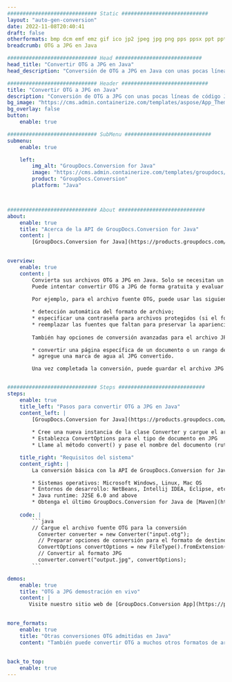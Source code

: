 ```yaml
---
############################# Static ############################
layout: "auto-gen-conversion"
date: 2022-11-08T20:40:41
draft: false
otherformats: bmp dcm emf emz gif ico jp2 jpeg jpg png pps ppsx ppt pptx psb psd svg svgz tga tif tiff webp wmf wmz
breadcrumb: OTG a JPG en Java

############################# Head ############################
head_title: "Convertir OTG a JPG en Java"
head_description: "Conversión de OTG a JPG en Java con unas pocas líneas de código. Convierta más de 160 formatos de archivo con la API de conversión de documentos de GroupDocs para Java"

############################# Header ############################
title: "Convertir OTG a JPG en Java"
description: "Conversión de OTG a JPG con unas pocas líneas de código Java"
bg_image: "https://cms.admin.containerize.com/templates/aspose/App_Themes/V3/images/bg/header1.png"
bg_overlay: false
button:
    enable: true

############################# SubMenu ############################
submenu:
    enable: true

    left:
        img_alt: "GroupDocs.Conversion for Java"
        image: "https://cms.admin.containerize.com/templates/groupdocs/images/product-logos/90x90-noborder/groupdocs-conversion-java.png"
        product: "GroupDocs.Conversion"
        platform: "Java"



############################# About ############################
about:
    enable: true
    title: "Acerca de la API de GroupDocs.Conversion for Java"
    content: |
        [GroupDocs.Conversion for Java](https://products.groupdocs.com/conversion/java/) es una API de conversión de formato de archivo avanzada para convertir entre formatos populares de imagen y documento como Microsoft Office, OpenDocument, PDF, HTML, correo electrónico, CAD. y mucho más con solo unas pocas líneas de código. La API nativa detecta automáticamente los formatos de los documentos originales y ofrece muchas opciones para personalizar los documentos convertidos. Junto con la función de extraer información de un documento, también admite el almacenamiento en caché de los resultados de la conversión en el disco local de forma predeterminada. Sin embargo, se puede admitir cualquier tipo de almacenamiento en caché mediante la implementación de las interfaces adecuadas: Amazon S3, Dropbox, Google Drive, Windows Azure, Reddis o cualquier otra.
    

overview:
    enable: true
    content: |
        Convierta sus archivos OTG a JPG en Java. Solo se necesitan un par de líneas de código Java en cualquier plataforma de su elección, como Windows, Linux, macOS.
        Puede intentar convertir OTG a JPG de forma gratuita y evaluar la calidad de los resultados de la conversión. Junto con los sencillos scripts de conversión de archivos, puede probar opciones más sofisticadas para cargar el archivo de origen OTG y almacenar la salida JPG. 
        
        Por ejemplo, para el archivo fuente OTG, puede usar las siguientes opciones de carga:

        * detección automática del formato de archivo;
        * especificar una contraseña para archivos protegidos (si el formato de archivo lo admite);
        * reemplazar las fuentes que faltan para preservar la apariencia del documento.
        
        También hay opciones de conversión avanzadas para el archivo JPG:

        * convertir una página específica de un documento o un rango de páginas;
        * agregue una marca de agua al JPG convertido.

        Una vez completada la conversión, puede guardar el archivo JPG en su ruta de archivo local o en cualquier almacenamiento de terceros, como FTP, Amazon S3, Google Drive, Dropbox, etc. Tenga en cuenta que para convertir OTG a JPG, no necesita instalar ningún software adicional, como MS Office, Open Office, Adobe Acrobat Reader, etc.


############################# Steps ############################
steps:
    enable: true
    title_left: "Pasos para convertir OTG a JPG en Java"
    content_left: |
        [GroupDocs.Conversion for Java](https://products.groupdocs.com/conversion/java/) permite a los desarrolladores convertir fácilmente el archivo OTG a JPG con unas pocas líneas de código.
        
        * Cree una nueva instancia de la clase Converter y cargue el archivo OTG con la ruta completa
        * Establezca ConvertOptions para el tipo de documento en JPG
        * Llame al método convert() y pase el nombre del documento (ruta completa) y el formato (JPG) como parámetro

    title_right: "Requisitos del sistema"
    content_right: |
        La conversión básica con la API de GroupDocs.Conversion for Java se puede realizar con solo unas pocas líneas de código. Nuestras API son compatibles con todas las principales plataformas y sistemas operativos. Antes de ejecutar el código a continuación, asegúrese de tener instalados los siguientes requisitos previos en su sistema.

        * Sistemas operativos: Microsoft Windows, Linux, Mac OS
        * Entornos de desarrollo: NetBeans, Intellij IDEA, Eclipse, etc.
        * Java runtime: J2SE 6.0 and above
        * Obtenga el último GroupDocs.Conversion for Java de [Maven](https://repository.groupdocs.com/webapp/#/artifacts/browse/tree/General/repo/com/groupdocs/groupdocs-conversion)
         
    code: |
        ```java    
        // Cargue el archivo fuente OTG para la conversión
          Converter converter = new Converter("input.otg");
          // Preparar opciones de conversión para el formato de destino JPG
          ConvertOptions convertOptions = new FileType().fromExtension("jpg").getConvertOptions();
          // Convertir al formato JPG
          converter.convert("output.jpg", convertOptions);
        ```

demos:
    enable: true
    title: "OTG a JPG demostración en vivo"
    content: |
       Visite nuestro sitio web de [GroupDocs.Conversion App](https://products.groupdocs.app/conversion/family) y pruebe la conversión de OTG a JPG ahora. La demostración gratuita tiene los siguientes beneficios
          

more_formats:
    enable: true
    title: "Otras conversiones OTG admitidas en Java"
    content: "También puede convertir OTG a muchos otros formatos de archivo. Consulte la lista a continuación."
       
       
back_to_top:
    enable: true
---
```

